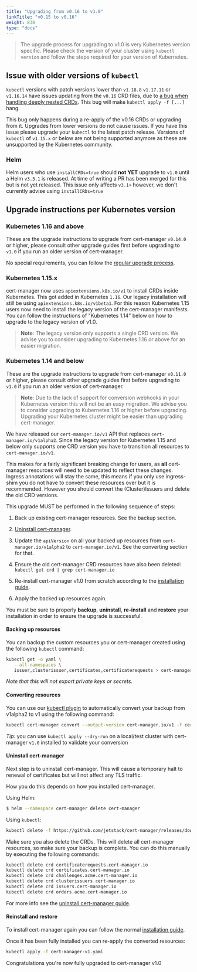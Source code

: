 ```yaml
---
title: "Upgrading from v0.16 to v1.0"
linkTitle: "v0.15 to v0.16"
weight: 830
type: "docs"
---
```


> The upgrade process for upgrading to v1.0 is very Kubernetes version specific. Please check the version of your cluster using `kubectl version` and follow the steps required for your version of Kubernetes.

## Issue with older versions of `kubectl`
`kubectl` versions with patch versions lower than `v1.18.8` `v1.17.11` or `v1.16.14` have issues updating from the `v0.16` CRD files, due to [a bug when handling deeply nested CRDs](https://github.com/kubernetes/kubernetes/issues/91615).
This bug will make `kubectl apply -f [...]` hang. 

This bug only happens during a re-apply of the v0.16 CRDs or upgrading from it. Upgrades from lower versions do not cause issues. If you have this issue please upgrade your `kubectl` to the latest patch release.
Versions of `kubectl` of `v1.15.x` or below are not being supported anymore as these are unsupported by the Kubernetes community.

### Helm
Helm users who use `installCRDs=true` should **not YET** upgrade to `v1.0` until a Helm `v3.3.1` is released.
At time of writing a PR has been merged for this but is not yet released.
This issue only affects `v3.1+` however, we don't currently advise using `installCRDs=true`

## Upgrade instructions per Kubernetes version

### Kubernetes 1.16 and above
These are the upgrade instructions to upgrade from cert-manager `v0.14.0` or higher, please consult other upgrade guides first before upgrading to `v1.0` if you run an older version of cert-manager.

No special requirements, you can follow the [regular upgrade process](../).

### Kubernetes 1.15.x

cert-manager now uses `apiextensions.k8s.io/v1` to install CRDs inside Kubernetes. This got added in Kubernetes `1.16`.
Our legacy installation will still be using `apiextensions.k8s.io/v1beta1`. For this reason Kubernetes 1.15 users now need to install the legacy version of the cert-manager manifests.
You can follow the instructions of "Kubernetes 1.14" below on how to upgrade to the legacy version of v1.0.

> **Note**: The legacy version only supports a single CRD version. We advise you to consider upgrading to Kubernetes 1.16 or above for an easier migration.

### Kubernetes 1.14 and below

These are the upgrade instructions to upgrade from cert-manager `v0.11.0` or higher, please consult other upgrade guides first before upgrading to `v1.0` if you run an older version of cert-manager.

> **Note**: Due to the lack of support for conversion webhooks in your Kubernetes version this will not be an easy migration. We advise you to consider upgrading to Kubernetes 1.16 or higher before upgrading. Upgrading your Kubernetes cluster might be easier than upgrading cert-manager.

We have released our `cert-manager.io/v1` API that replaces `cert-manager.io/v1alpha2`.
Since the legacy version for Kubernetes 1.15 and below only supports one CRD version
you have to transition all resources to `cert-manager.io/v1`.

This makes for a fairly significant breaking change for users, as **all**
cert-manager resources will need to be updated to reflect these changes.
Ingress annotations will stay the same, this means if you only use ingress-shim 
you do not have to convert these resources over but it is recommended. 
However you should convert the (Cluster)Issuers and delete the old CRD versions.

This upgrade MUST be performed in the following sequence of steps:

1. Back up existing cert-manager resources. See the backup section.

2. [Uninstall cert-manager](../../uninstall/).

3. Update the `apiVersion` on all your backed up resources from
   `cert-manager.io/v1alpha2` to `cert-manager.io/v1`. See the converting section for that.

4. Ensure the old cert-manager CRD resources have also been deleted: `kubectl get crd | grep cert-manager.io`


5. Re-install cert-manager v1.0 from scratch according to the [installation
   guide](../../).

6. Apply the backed up resources again.

You must be sure to properly **backup**, **uninstall**, **re-install** and
**restore** your installation in order to ensure the upgrade is successful.

#### Backing up resources
You can backup the custom resources you or cert-manager created using the following `kubectl` command:
```bash
kubectl get -o yaml \
   --all-namespaces \
   issuer,clusterissuer,certificates,certificaterequests > cert-manager-backup.yaml
```

*Note that this will not export private keys or secrets.*

#### Converting resources

You can use our [kubectl plugin](../../../usage/kubectl-plugin/) to automatically convert your backup from v1alpha2 to v1 using the following command:

```bash
kubectl cert-manager convert --output-version cert-manager.io/v1 -f cert-manager-backup.yaml > cert-manager-v1.yaml
```

*Tip:* you can use `kubectl apply --dry-run` on a local/test cluster with cert-manager `v1.0` installed to validate your conversion 


#### Uninstall cert-manager
Next step is to uninstall cert-manager. 
This will cause a temporary halt to renewal of certificates but will not affect any TLS traffic.

How you do this depends on how you installed cert-manager.

Using Helm:
```bash
$ helm --namespace cert-manager delete cert-manager
```

Using `kubectl`:
```bash
kubectl delete -f https://github.com/jetstack/cert-manager/releases/download/vX.Y.Z/cert-manager.yaml
```

Make sure you also delete the CRDs. This will delete all cert-manager resources, so make sure your backup is complete.
You can do this manually by executing the following commands:
```bash
kubectl delete crd certificaterequests.cert-manager.io
kubectl delete crd certificates.cert-manager.io
kubectl delete crd challenges.acme.cert-manager.io
kubectl delete crd clusterissuers.cert-manager.io 
kubectl delete crd issuers.cert-manager.io
kubectl delete crd orders.acme.cert-manager.io
```

For more info see the [uninstall cert-manager guide](../../uninstall/).

#### Reinstall and restore
To install cert-manager again you can follow the normal [installation guide](../../).

Once it has been fully installed you can re-apply the converted resources:
```bash
kubectl apply -f cert-manager-v1.yaml
```

Congratulations you're now fully upgraded to cert-manager v1.0
